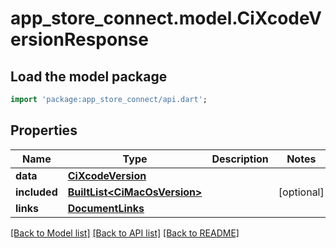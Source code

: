 # app_store_connect.model.CiXcodeVersionResponse

## Load the model package
```dart
import 'package:app_store_connect/api.dart';
```

## Properties
Name | Type | Description | Notes
------------ | ------------- | ------------- | -------------
**data** | [**CiXcodeVersion**](CiXcodeVersion.md) |  | 
**included** | [**BuiltList&lt;CiMacOsVersion&gt;**](CiMacOsVersion.md) |  | [optional] 
**links** | [**DocumentLinks**](DocumentLinks.md) |  | 

[[Back to Model list]](../README.md#documentation-for-models) [[Back to API list]](../README.md#documentation-for-api-endpoints) [[Back to README]](../README.md)


